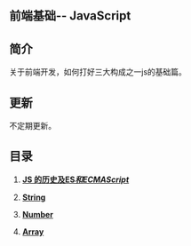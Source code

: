 ## 前端基础-- JavaScript

## 简介

关于前端开发，如何打好三大构成之一js的基础篇。

## 更新

不定期更新。

## 目录

1. **[JS 的历史及ES*和ECMAScript*](#)**

2. **[String](#)**

3. **[Number](#)**

4. **[Array](#)**

